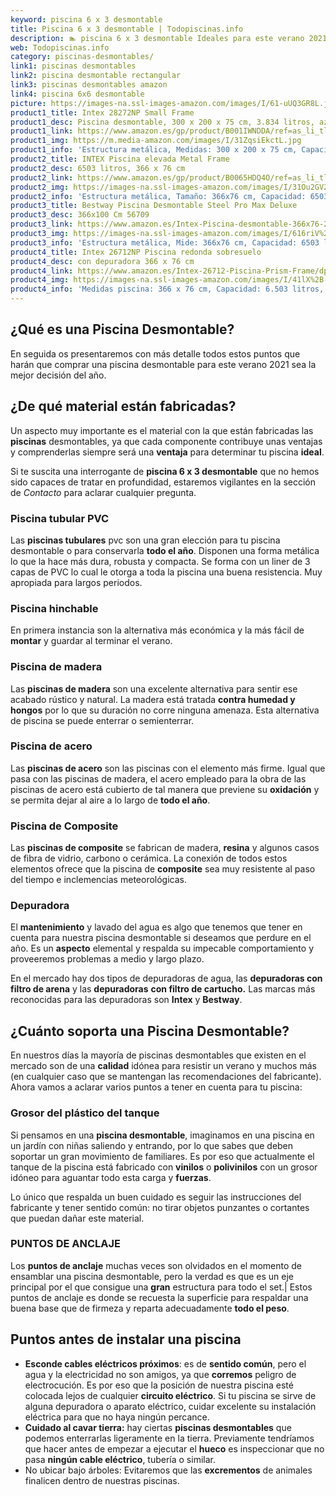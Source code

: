 ```yaml
---
keyword: piscina 6 x 3 desmontable
title: Piscina 6 x 3 desmontable | Todopiscinas.info
description: 🏊 piscina 6 x 3 desmontable Ideales para este verano 2021. Aquí puedes comprar piscina 6 x 3 desmontable y comparar con otras similares. No dejes escapar piscina 6 x 3 desmontable a un precio realmente tentador.
web: Todopiscinas.info
category: piscinas-desmontables/
link1: piscinas desmontables
link2: piscina desmontable rectangular
link3: piscinas desmontables amazon
link4: piscina 6x6 desmontable
picture: https://images-na.ssl-images-amazon.com/images/I/61-uUQ3GR8L.jpg
product1_title: Intex 28272NP Small Frame
product1_desc: Piscina desmontable, 300 x 200 x 75 cm, 3.834 litros, azul
product1_link: https://www.amazon.es/gp/product/B001IWNDDA/ref=as_li_tl?ie=UTF8&camp=3638&creative=24630&creativeASIN=B001IWNDDA&linkCode=as2&tag=todopiscinas0e-21&linkId=25b9d647487c889cb6ef56ed63f50ca1
product1_img: https://m.media-amazon.com/images/I/31ZqsiEkctL.jpg
product1_info: 'Estructura metálica, Medidas: 300 x 200 x 75 cm, Capacidad: 3.834 litros, Para 6 personas (+ 6 años), Fácil montaje, Forma rectangular'
product2_title: INTEX Piscina elevada Metal Frame
product2_desc: 6503 litros, 366 x 76 cm
product2_link: https://www.amazon.es/gp/product/B0065HDQ4O/ref=as_li_tl?ie=UTF8&camp=3638&creative=24630&creativeASIN=B0065HDQ4O&linkCode=as2&tag=todopiscinas0e-21&linkId=ed2430e3ba564d3527ee103df33ed7b3
product2_img: https://images-na.ssl-images-amazon.com/images/I/31Ou2GV2SAL.jpg
product2_info: 'Estructura metálica, Tamaño: 366x76 cm, Capacidad: 6503 litros, Forma circular, De 4 a 7 personas (+6 años)'
product3_title: Bestway Piscina Desmontable Steel Pro Max Deluxe
product3_desc: 366x100 Cm 56709
product3_link: https://www.amazon.es/Intex-Piscina-desmontable-366x76-28210NP/dp/B0065HDQ4O?__mk_es_ES=%C3%85M%C3%85%C5%BD%C3%95%C3%91&crid=25UQGV9HG2INI&dchild=1&keywords=piscinas+desmontables&qid=1615854176&sprefix=piscinas+dem%2Caps%2C201&sr=8-5&linkCode=ll1&tag=todopiscinas0e-21&linkId=34f200977c6cbaab1f3f4d9ac0e64755&language=es_ES&ref_=as_li_ss_tl
product3_img: https://images-na.ssl-images-amazon.com/images/I/616riV%2BiY3L.jpg
product3_info: 'Estructura metálica, Mide: 366x76 cm, Capacidad: 6503 litros, De 4 a 7 personas mayores de 6 años, Forma circular, Tecnología Super-Tough'
product4_title: Intex 26712NP Piscina redonda sobresuelo
product4_desc: con depuradora 366 x 76 cm
product4_link: https://www.amazon.es/Intex-26712-Piscina-Prism-Frame/dp/B07FB823GL?__mk_es_ES=%C3%85M%C3%85%C5%BD%C3%95%C3%91&dchild=1&keywords=piscinas+desmontables+con+depuradora&qid=1615936418&sr=8-5&linkCode=ll1&tag=todopiscinas0e-21&linkId=d98699de7830cd471766fa1daa36de34&language=es_ES&ref_=as_li_ss_tl
product4_img: https://images-na.ssl-images-amazon.com/images/I/41lX%2B-YpibL.jpg
product4_info: 'Medidas piscina: 366 x 76 cm, Capacidad: 6.503 litros, Incluye depuradora de cartucha A, Lona resistente triple capa'
---
```


## ¿Qué es una Piscina Desmontable?



En seguida os presentaremos con más detalle todos estos puntos que harán que comprar una piscina desmontable para este verano 2021 sea la mejor decisión del año.

<brand-panel :title=product1_title :desc=product1_desc :img=product1_img :link=product1_link></brand-panel>


## ¿De qué material están fabricadas?

Un aspecto muy importante es el material con la que están fabricadas las **piscinas** desmontables, ya que cada componente contribuye unas ventajas y comprenderlas siempre será una **ventaja** para determinar tu piscina **ideal**.

Si te suscita una interrogante de **piscina 6 x 3 desmontable** que no hemos sido capaces de tratar en profundidad, estaremos vigilantes en la sección de _Contacto_ para aclarar cualquier pregunta.


### Piscina tubular PVC

Las **piscinas tubulares** pvc son una gran elección para tu piscina desmontable o para conservarla **todo el año**. Disponen una forma metálica lo que la hace más dura, robusta y compacta. Se forma con un liner de 3 capas de PVC lo cual le otorga a toda la piscina una buena resistencia. Muy apropiada para largos periodos.


### Piscina hinchable

En primera instancia son la alternativa más económica y la más fácil de **montar** y guardar al terminar el verano.


### Piscina de madera

Las **piscinas de madera** son una excelente alternativa para sentir ese acabado rústico y natural. La madera está tratada **contra humedad y hongos** por lo que su duración no corre ninguna amenaza. Esta alternativa de piscina se puede enterrar o semienterrar.


### Piscina de acero

Las **piscinas de acero** son las piscinas con el elemento más firme. Igual que pasa con las piscinas de madera, el acero empleado para la obra de las piscinas de acero está cubierto de tal manera que previene su **oxidación** y se permita dejar al aire a lo largo de **todo el año**.


### Piscina de Composite

Las **piscinas de composite** se fabrican de madera, **resina** y algunos casos de fibra de vidrio, carbono o cerámica. La conexión de todos estos elementos ofrece que la piscina de **composite** sea muy resistente al paso del tiempo e inclemencias meteorológicas.

<stats-list :link1=link1 :link2=link2 :link3=link3 :link4=link4 :category=category></stats-list>


### Depuradora

El **mantenimiento** y lavado del agua es algo que tenemos que tener en cuenta para nuestra piscina desmontable si deseamos que perdure en el año. Es un **aspecto** elemental y respalda su impecable comportamiento y proveeremos problemas a medio y largo plazo.

En el mercado hay dos tipos de depuradoras de agua, las **depuradoras con filtro de arena** y  las **depuradoras** **con filtro de cartucho.** Las marcas más reconocidas para las depuradoras son **Intex** y **Bestway**.


## ¿Cuánto soporta una Piscina Desmontable?

En nuestros días la mayoría de piscinas desmontables que existen en el mercado son de una **calidad** idónea para resistir un verano y muchos más (en cualquier caso que se mantengan las recomendaciones del fabricante). Ahora vamos a aclarar varios puntos a tener en cuenta para tu piscina:


### Grosor del plástico del tanque

Si pensamos en una **piscina desmontable**, imaginamos en una piscina en un jardín con niñas saliendo y entrando, por lo que sabes que deben soportar un gran movimiento de familiares. Es por eso que actualmente el tanque de la piscina está fabricado con **vinilos** o **polivinilos** con un grosor idóneo para aguantar todo esta carga y **fuerzas**.

Lo único que respalda un	 buen cuidado es seguir las instrucciones del fabricante y tener sentido común: no tirar objetos punzantes o cortantes que puedan dañar este material.


### PUNTOS DE ANCLAJE

Los **puntos de anclaje** muchas veces son olvidados en el momento de ensamblar una piscina desmontable, pero la verdad es que es un eje principal por el que consigue una **gran** estructura para todo el set.| Estos puntos de anclaje es donde se recuesta la superficie para respaldar una buena base que de firmeza y reparta adecuadamente **todo el peso**.


## Puntos antes de instalar una piscina



*   **Esconde cables eléctricos próximos**: es de **sentido común**, pero el agua y la electricidad no son amigos, ya que **corremos** peligro de electrocución. Es por eso que la posición de nuestra piscina esté colocada lejos de cualquier **circuito eléctrico**. Si tu piscina se sirve de alguna depuradora o aparato eléctrico, cuidar excelente su instalación eléctrica para que no haya ningún percance.
*   **Cuidado al cavar tierra:** hay ciertas **piscinas desmontables** que podemos enterrarlas ligeramente en la tierra. Previamente tendríamos que hacer antes de empezar a ejecutar el **hueco** es inspeccionar que no pasa **ningún cable eléctrico**, tubería o similar.
*   No ubicar bajo árboles: Evitaremos que las **excrementos** de animales finalicen dentro de nuestras piscinas.

<external-banner></external-banner>
